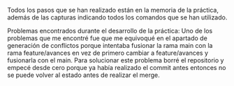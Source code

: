 Todos los pasos que se han realizado están en la memoria de la práctica,
además de las capturas indicando todos los comandos que se han utilizado.

Problemas encontrados durante el desarrollo de la práctica:
Uno de los problemas que me encontré fue que me equivoqué en el apartado
de generación de conflictos porque intentaba fusionar la rama main con la rama
feature/avances en vez de primero cambiar a feature/avances y fusionarla con el main. 
Para solucionar este problema borré el repositorio y empecé
desde cero porque ya había realizado el commit antes entonces no se puede volver
al estado antes de realizar el merge. 

